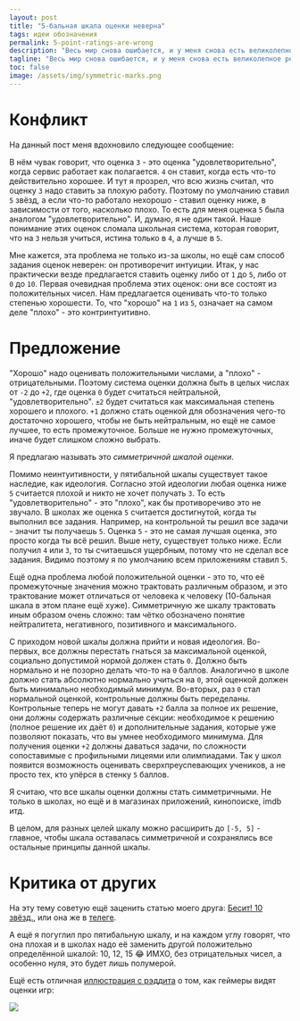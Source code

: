 ```yaml
---
layout: post
title: "5-бальная шкала оценки неверна"
tags: идеи обозначения
permalink: 5-point-ratings-are-wrong
description: "Весь мир снова ошибается, и у меня снова есть великолепное решение."
tagline: "Весь мир снова ошибается, и у меня снова есть великолепное решение."
toc: false
image: /assets/img/symmetric-marks.png
---
```


# Конфликт

На данный пост меня вдохновило следующее сообщение: 

<script async src="https://telegram.org/js/telegram-widget.js?14" data-telegram-post="klavaorgwork/159174" data-width="100%"></script>

В нём чувак говорит, что оценка `3` - это оценка "удовлетворительно", когда сервис работает как полагается. `4` он ставит, когда есть что-то действительно хорошее. И тут я прозрел, что всю жизнь считал, что оценку `3` надо ставить за плохую работу. Поэтому по умолчанию ставил `5` звёзд, а если что-то работало нехорошо - ставил оценку ниже, в зависимости от того, насколько плохо. То есть для меня оценка `5` была аналогом "удовлетворительно". И, думаю, я не один такой. Наше понимание этих оценок сломала школьная система, которая говорит, что на `3` нельзя учиться, истина только в `4`, а лучше в `5`. 

Мне кажется, эта проблема не только из-за школы, но ещё сам способ задания оценок неверен: он противоречит интуиции. Итак, у нас практически везде предлагается ставить оценку либо от `1` до `5`, либо от `0` до `10`. Первая очевидная проблема этих оценок: они все состоят из положительных чисел. Нам предлагается оценивать что-то только степенью хорошести. То, что "хорошо" на `1` из `5`, означает на самом деле "плохо" - это контринтуитивно.

# Предложение

"Хорошо" надо оценивать положительными числами, а "плохо" - отрицательными. Поэтому система оценки должна быть в целых числах от `-2` до `+2`, где оценка `0` будет считаться нейтральной, "удовлетворительно". `±2` будет считаться как максимальная степень хорошего и плохого. `+1` должно стать оценкой для обозначения чего-то достаточно хорошего, чтобы не быть нейтральным, но ещё не самое лучшее, то есть промежуточное. Больше не нужно промежуточных, иначе будет слишком сложно выбрать.

Я предлагаю называть это _симметричной шкалой оценки_.

Помимо неинтуитивности, у пятибальной шкалы существует такое наследие, как идеология. Согласно этой идеологии любая оценка ниже `5` считается плохой и никто не хочет получать `3`. То есть "удовлетворительно" - это "плохо", как бы противоречиво это не звучало. В школах же оценка `5` считается достигнутой, когда ты выполнил все задания. Например, на контрольной ты решил все задачи - значит ты получаешь `5`. Оценка `5` - это не самая лучшая оценка, это просто когда ты всё решил. Выше нету, существует только ниже. Если получил `4` или `3`, то ты считаешься ущербным, потому что не сделал все задания. Видимо поэтому я по умолчанию всем приложениям ставил `5`.

Ещё одна проблема любой положительной оценки - это то, что её промежуточные значения можно трактовать различным образом, и это трактование может отличаться от человека к человеку (10-бальная шкала в этом плане ещё хуже). Симметричную же шкалу трактовать иным образом очень сложно: там чётко обозначено понятие нейтралитета, негативного, позитивного и максимального.

С приходом новой шкалы должна прийти и новая идеология. Во-первых, все должны перестать гнаться за максимальной оценкой, социально допустимой нормой должен стать `0`. Должно быть нормально и не позорно делать что-то на `0` баллов. Аналогично в школе должно стать абсолютно нормально учиться на `0`, этой оценкой должен быть минимально необходимый минимум. Во-вторых, раз `0` стал нормальной оценкой, контрольные должны быть переделаны. Контрольные теперь не могут давать `+2` балла за полное их решение, они должны содержать различные секции: необходимое к решению (полное решение их даёт `0`) и дополнительные задания, которые уже позволяют показать, что вы умнее необходимого минимума. Для получения оценки `+2` должны даваться задачи, по сложности сопоставимые с профильными лицеями или олимпиадами. Так у школ появится возможность оценивать сверхпреуспевающих учеников, а не просто тех, кто упёрся в стенку `5` баллов.

Я считаю, что все шкалы оценки должны стать симметричными. Не только в школах, но ещё и в магазинах приложений, кинопоиске, imdb итд.

В целом, для разных целей шкалу можно расширить до `[-5, 5]` - главное, чтобы шкала оставалась симметричной и сохранялись все остальные принципы данной шкалы.

# Критика от других

На эту тему советую ещё заценить статью моего друга: [Бесит! 10 звёзд.](https://telegra.ph/steloj-10-20), или она же в [телеге](https://t.me/bpblog/111).

А ещё я погуглил про пятибальную шкалу, и на каждом углу говорят, что она плохая и в школах надо её заменить другой положительно определённой шкалой: 10, 12, 15 😂 ИМХО, без отрицательных чисел, а особенно нуля, это будет лишь полумерой.

Ещё есть отличная [иллюстрация с рэддита](https://www.reddit.com/r/gaming/comments/ky7lqq/how_gamers_see_review_scores_now/) о том, как геймеры видят оценки игр:

![](/assets/img/gamer-marks.jpg)
